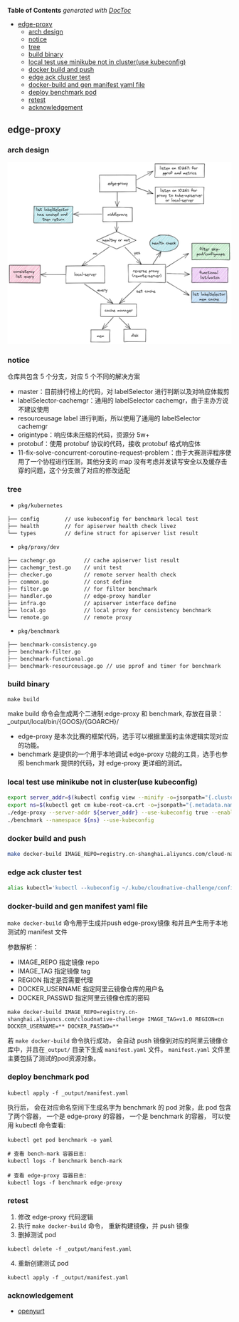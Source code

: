 <!-- START doctoc generated TOC please keep comment here to allow auto update -->
<!-- DON'T EDIT THIS SECTION, INSTEAD RE-RUN doctoc TO UPDATE -->
**Table of Contents**  *generated with [DocToc](https://github.com/thlorenz/doctoc)*

- [edge-proxy](#edge-proxy)
  - [arch design](#arch-design)
  - [notice](#notice)
  - [tree](#tree)
  - [build binary](#build-binary)
  - [local test use minikube not in cluster(use kubeconfig)](#local-test-use-minikube-not-in-clusteruse-kubeconfig)
  - [docker build and push](#docker-build-and-push)
  - [edge ack cluster test](#edge-ack-cluster-test)
  - [docker-build and gen manifest yaml file](#docker-build-and-gen-manifest-yaml-file)
  - [deploy benchmark pod](#deploy-benchmark-pod)
  - [retest](#retest)
  - [acknowledgement](#acknowledgement)

<!-- END doctoc generated TOC please keep comment here to allow auto update -->

## edge-proxy

### arch design

![](./img/arch.png)

### notice

仓库共包含 5 个分支，对应 5 个不同的解决方案

- master：目前排行榜上的代码，对 labelSelector 进行判断以及对响应体裁剪
- labelSelector-cachemgr：通用的 labelSelector cachemgr，由于主办方说不建议使用
- resourceusage label 进行判断，所以使用了通用的 labelSelector cachemgr
- origintype：响应体未压缩的代码，资源分 5w+
- protobuf：使用 protobuf 协议的代码，接收 protobuf 格式响应体
- 11-fix-solve-concurrent-coroutine-request-problem：由于大赛测评程序使用了一个协程进行压测，其他分支的 map 没有考虑并发读写安全以及缓存击穿的问题，这个分支做了对应的修改适配

### tree

- `pkg/kubernetes`

```
├── config        // use kubeconfig for benchmark local test
├── health        // for apiserver health check livez
└── types         // define struct for apiserver list result
```

- `pkg/proxy/dev`

```
├── cachemgr.go         // cache apiserver list result
├── cachemgr_test.go    // unit test
├── checker.go          // remote server health check
├── common.go           // const define
├── filter.go           // for filter benchmark
├── handler.go          // edge-proxy handler
├── infra.go            // apiserver interface define
├── local.go            // local proxy for consistency benchmark
└── remote.go           // remote proxy
```

- `pkg/benchmark`

```
├── benchmark-consistency.go
├── benchmark-filter.go
├── benchmark-functional.go
├── benchmark-resourceusage.go // use pprof and timer for benchmark
```

### build binary

```
make build
```

make build 命令会生成两个二进制:edge-proxy 和 benchmark, 存放在目录：_output/local/bin/{GOOS}/{GOARCH}/

* edge-proxy 是本次比赛的框架代码，选手可以根据里面的主体逻辑实现对应的功能。
* benchmark 是提供的一个用于本地调试 edge-proxy 功能的工具，选手也参照 benchmark 提供的代码，对 edge-proxy 更详细的测试。

### local test use minikube not in cluster(use kubeconfig)

```sh
export server_addr=$(kubectl config view --minify -o=jsonpath="{.clusters[*].cluster.server}")
export ns=$(kubectl get cm kube-root-ca.crt -o=jsonpath="{.metadata.namespace}")
./edge-proxy --server-addr ${server_addr} --use-kubeconfig true --enable-sample-handler true --disk-cache-path ~/.kube/cloudnative-challenge/cache
./benchmark --namespace ${ns} --use-kubeconfig
```

### docker build and push

````sh
make docker-build IMAGE_REPO=registry.cn-shanghai.aliyuncs.com/cloud-native-edge-proxy IMAGE_TAG=v0.0.1 REGION=cn
````

### edge ack cluster test

```sh
alias kubectl='kubectl --kubeconfig ~/.kube/cloudnative-challenge/config'
```

### docker-build and gen manifest yaml file

`make docker-build` 命令用于生成并push edge-proxy镜像 和并且产生用于本地测试的 manifest 文件

参数解析：

* IMAGE_REPO 指定镜像 repo
* IMAGE_TAG 指定镜像 tag
* REGION 指定是否需要代理
* DOCKER_USERNAME 指定阿里云镜像仓库的用户名
* DOCKER_PASSWD 指定阿里云镜像仓库的密码

```
make docker-build IMAGE_REPO=registry.cn-shanghai.aliyuncs.com/cloudnative-challenge IMAGE_TAG=v1.0 REGION=cn DOCKER_USERNAME=** DOCKER_PASSWD=**
```

若 `make docker-build` 命令执行成功， 会自动 push 镜像到对应的阿里云镜像仓库中，并且在`_output/` 目录下生成 `manifest.yaml` 文件。
`manifest.yaml` 文件里主要包括了测试的pod资源对象。

### deploy benchmark pod

`kubectl apply -f _output/manifest.yaml`

执行后， 会在对应命名空间下生成名字为 benchmark 的 pod 对象，此 pod 包含了两个容器， 一个是 edge-proxy 的容器， 一个是 benchmark 的容器， 可以使用 kubectl 命令查看:

`kubectl get pod benchmark -o yaml`

```
# 查看 bench-mark 容器日志: 
kubectl logs -f benchmark bench-mark

# 查看 edge-proxy 容器日志:
kubectl logs -f benchmark edge-proxy
```

### retest

1. 修改 edge-proxy 代码逻辑
2. 执行 `make docker-build` 命令， 重新构建镜像，并 push 镜像
3. 删掉测试 pod

```
kubectl delete -f _output/manifest.yaml
```

4. 重新创建测试 pod

```
kubectl apply -f _output/manifest.yaml
```

### acknowledgement

- [openyurt](https://github.com/openyurtio/openyurt)
